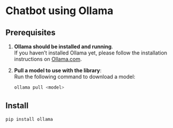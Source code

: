 # Chatbot using Ollama



## Prerequisites

1. **Ollama should be installed and running**.  
   If you haven’t installed Ollama yet, please follow the installation instructions on [Ollama.com](https://www.ollama.com/).

2. **Pull a model to use with the library**:  
   Run the following command to download a model:
   ```bash
   ollama pull <model> 


## Install
 ```bash
 pip install ollama
